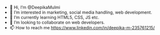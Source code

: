 - 👋 Hi, I’m @DeepikaMulmi
- 👀 I’m interested in marketing, social media handling, web development.
- 🌱 I’m currently learning HTML5, CSS, JS etc.
- 💞️ I’m looking to collaborate on web developers.
- 📫 How to reach me https://www.linkedin.com/in/deepika-m-235761215/

<!---
DeepikaMulmi/DeepikaMulmi is a ✨ special ✨ repository because its `README.md` (this file) appears on your GitHub profile.
You can click the Preview link to take a look at your changes.
--->
